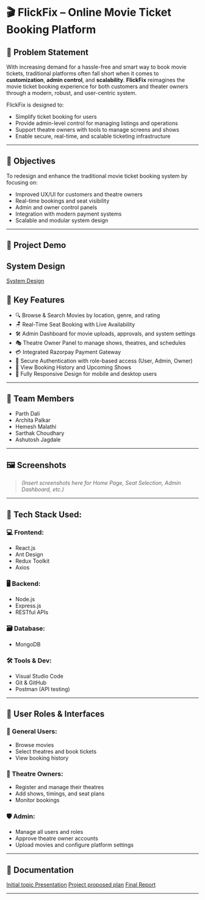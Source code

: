 # 🎬 FlickFix – Online Movie Ticket Booking Platform

## 📌 Problem Statement
With increasing demand for a hassle-free and smart way to book movie tickets, traditional platforms often fall short when it comes to **customization**, **admin control**, and **scalability**. **FlickFix** reimagines the movie ticket booking experience for both customers and theater owners through a modern, robust, and user-centric system.

FlickFix is designed to:
- Simplify ticket booking for users
- Provide admin-level control for managing listings and operations
- Support theatre owners with tools to manage screens and shows
- Enable secure, real-time, and scalable ticketing infrastructure

---

## 🎯 Objectives
To redesign and enhance the traditional movie ticket booking system by focusing on:
- Improved UX/UI for customers and theatre owners
- Real-time bookings and seat visibility
- Admin and owner control panels
- Integration with modern payment systems
- Scalable and modular system design

---

## 🎥 Project Demo

[](https://github.com/parthd06/SE_Team14_Client/blob/main/Documents/TEAM14_Flickfix_Demo.mp4)

## System Design

[System Design](https://github.com/parthd06/SE_Team14_Client/blob/main/Documents/System_Design.png)

## 🚀 Key Features

- 🔍 Browse & Search Movies by location, genre, and rating  
- 🪑 Real-Time Seat Booking with Live Availability  
- 🛠️ Admin Dashboard for movie uploads, approvals, and system settings  
- 🎭 Theatre Owner Panel to manage shows, theatres, and schedules  
- 💳 Integrated Razorpay Payment Gateway  
- 🔐 Secure Authentication with role-based access (User, Admin, Owner)  
- 🧾 View Booking History and Upcoming Shows  
- 📱 Fully Responsive Design for mobile and desktop users  

---

## 👥 Team Members

- Parth Dali  
- Archita Palkar  
- Hemesh Malathi  
- Sarthak Choudhary  
- Ashutosh Jagdale  

---

## 🖼️ Screenshots  
> *(Insert screenshots here for Home Page, Seat Selection, Admin Dashboard, etc.)*

---

## 🧱 Tech Stack Used:

### 💻 Frontend:
- React.js  
- Ant Design  
- Redux Toolkit  
- Axios  

### 🖥️ Backend:
- Node.js  
- Express.js  
- RESTful APIs  

### 🗃️ Database:
- MongoDB  

### 🛠️ Tools & Dev:
- Visual Studio Code  
- Git & GitHub  
- Postman (API testing)

---

## 🧩 User Roles & Interfaces

### 👤 General Users:
- Browse movies
- Select theatres and book tickets
- View booking history

### 🏢 Theatre Owners:
- Register and manage their theatres
- Add shows, timings, and seat plans
- Monitor bookings

### 🛡️ Admin:
- Manage all users and roles
- Approve theatre owner accounts
- Upload movies and configure platform settings

---

## 📄 Documentation
[Initial topic Presentation](https://github.com/parthd06/SE_Team14_Client/blob/main/Documents/FlickFix-Initial_Project_statement.pdf)
[Project proposed plan](https://github.com/parthd06/SE_Team14_Client/blob/main/Documents/Project_Plan.pdf)
[Final Report](https://github.com/parthd06/SE_Team14_Client/blob/main/Documents/Closure_Report.pdf)

---
